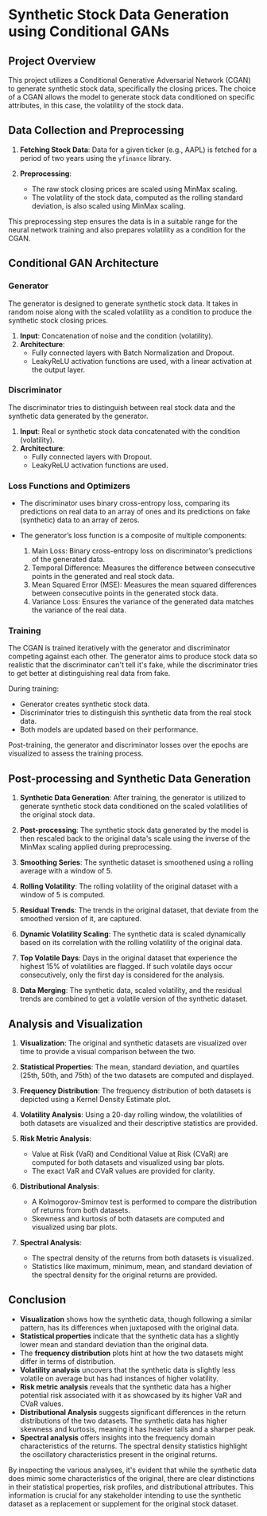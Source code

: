 # Synthetic Stock Data Generation using Conditional GANs

## Project Overview

This project utilizes a Conditional Generative Adversarial Network (CGAN) to generate synthetic stock data, specifically the closing prices. The choice of a CGAN allows the model to generate stock data conditioned on specific attributes, in this case, the volatility of the stock data.

## Data Collection and Preprocessing

1. **Fetching Stock Data**: Data for a given ticker (e.g., AAPL) is fetched for a period of two years using the `yfinance` library.

2. **Preprocessing**:
    - The raw stock closing prices are scaled using MinMax scaling.
    - The volatility of the stock data, computed as the rolling standard deviation, is also scaled using MinMax scaling.

This preprocessing step ensures the data is in a suitable range for the neural network training and also prepares volatility as a condition for the CGAN.

## Conditional GAN Architecture

### Generator

The generator is designed to generate synthetic stock data. It takes in random noise along with the scaled volatility as a condition to produce the synthetic stock closing prices.

1. **Input**: Concatenation of noise and the condition (volatility).
2. **Architecture**:
    - Fully connected layers with Batch Normalization and Dropout.
    - LeakyReLU activation functions are used, with a linear activation at the output layer.

### Discriminator

The discriminator tries to distinguish between real stock data and the synthetic data generated by the generator.

1. **Input**: Real or synthetic stock data concatenated with the condition (volatility).
2. **Architecture**:
    - Fully connected layers with Dropout.
    - LeakyReLU activation functions are used.

### Loss Functions and Optimizers

- The discriminator uses binary cross-entropy loss, comparing its predictions on real data to an array of ones and its predictions on fake (synthetic) data to an array of zeros.
  
- The generator’s loss function is a composite of multiple components:
    1. Main Loss: Binary cross-entropy loss on discriminator’s predictions of the generated data.
    2. Temporal Difference: Measures the difference between consecutive points in the generated and real stock data.
    3. Mean Squared Error (MSE): Measures the mean squared differences between consecutive points in the generated stock data.
    4. Variance Loss: Ensures the variance of the generated data matches the variance of the real data.

### Training

The CGAN is trained iteratively with the generator and discriminator competing against each other. The generator aims to produce stock data so realistic that the discriminator can't tell it's fake, while the discriminator tries to get better at distinguishing real data from fake.

During training:
- Generator creates synthetic stock data.
- Discriminator tries to distinguish this synthetic data from the real stock data.
- Both models are updated based on their performance.

Post-training, the generator and discriminator losses over the epochs are visualized to assess the training process.

## Post-processing and Synthetic Data Generation

1. **Synthetic Data Generation**: After training, the generator is utilized to generate synthetic stock data conditioned on the scaled volatilities of the original stock data.

2. **Post-processing**: The synthetic stock data generated by the model is then rescaled back to the original data's scale using the inverse of the MinMax scaling applied during preprocessing.

3. **Smoothing Series**: The synthetic dataset is smoothened using a rolling average with a window of 5.

4. **Rolling Volatility**: The rolling volatility of the original dataset with a window of 5 is computed.

5. **Residual Trends**: The trends in the original dataset, that deviate from the smoothed version of it, are captured.

6. **Dynamic Volatility Scaling**: The synthetic data is scaled dynamically based on its correlation with the rolling volatility of the original data.

7. **Top Volatile Days**: Days in the original dataset that experience the highest 15% of volatilities are flagged. If such volatile days occur consecutively, only the first day is considered for the analysis.

8. **Data Merging**: The synthetic data, scaled volatility, and the residual trends are combined to get a volatile version of the synthetic dataset.

## Analysis and Visualization

1. **Visualization**: The original and synthetic datasets are visualized over time to provide a visual comparison between the two.

2. **Statistical Properties**: The mean, standard deviation, and quartiles (25th, 50th, and 75th) of the two datasets are computed and displayed.

3. **Frequency Distribution**: The frequency distribution of both datasets is depicted using a Kernel Density Estimate plot.

4. **Volatility Analysis**: Using a 20-day rolling window, the volatilities of both datasets are visualized and their descriptive statistics are provided.

5. **Risk Metric Analysis**:
   - Value at Risk (VaR) and Conditional Value at Risk (CVaR) are computed for both datasets and visualized using bar plots.
   - The exact VaR and CVaR values are provided for clarity.

6. **Distributional Analysis**:
   - A Kolmogorov-Smirnov test is performed to compare the distribution of returns from both datasets.
   - Skewness and kurtosis of both datasets are computed and visualized using bar plots.

7. **Spectral Analysis**:
   - The spectral density of the returns from both datasets is visualized.
   - Statistics like maximum, minimum, mean, and standard deviation of the spectral density for the original returns are provided.
   
## Conclusion

- **Visualization** shows how the synthetic data, though following a similar pattern, has its differences when juxtaposed with the original data.
- **Statistical properties** indicate that the synthetic data has a slightly lower mean and standard deviation than the original data.
- The **frequency distribution** plots hint at how the two datasets might differ in terms of distribution.
- **Volatility analysis** uncovers that the synthetic data is slightly less volatile on average but has had instances of higher volatility.
- **Risk metric analysis** reveals that the synthetic data has a higher potential risk associated with it as showcased by its higher VaR and CVaR values.
- **Distributional Analysis** suggests significant differences in the return distributions of the two datasets. The synthetic data has higher skewness and kurtosis, meaning it has heavier tails and a sharper peak.
- **Spectral analysis** offers insights into the frequency domain characteristics of the returns. The spectral density statistics highlight the oscillatory characteristics present in the original returns.

By inspecting the various analyses, it's evident that while the synthetic data does mimic some characteristics of the original, there are clear distinctions in their statistical properties, risk profiles, and distributional attributes. This information is crucial for any stakeholder intending to use the synthetic dataset as a replacement or supplement for the original stock dataset.


